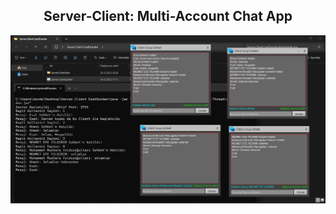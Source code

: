 <h2 align="center">Server-Client: Multi-Account Chat App</h2>
<p align="center">

![Server Client: Chat App Screen Shot](/ServerClient.ThreadliYapi.png?raw=true "Server Client: Chat App Screen Shot")
</p>
